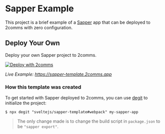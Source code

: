 # Sapper Example

This project is a brief example of a [Sapper](https://sapper.svelte.dev/) app that can be deployed to 2comms with zero configuration.

## Deploy Your Own

Deploy your own Sapper project to 2comms.

[![Deploy with 2comms](https://2comms.com/button)](https://2comms.com/build?repo-url=https://github.com/2comms/templates/sapper&template=sapper)

_Live Example: https://sapper-template.2comms.app_

### How this template was created

To get started with Sapper deployed to 2comms, you can use [degit](https://github.com/Rich-Harris/degit) to initialize the project:

```shell
$ npx degit "sveltejs/sapper-template#webpack" my-sapper-app
```

> The only change made is to change the build script in `package.json` to be `"sapper export"`.
